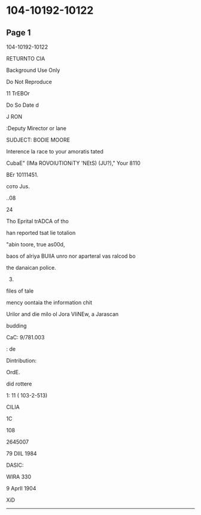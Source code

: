 # 104-10192-10122

## Page 1

104-10192-10122

RETURNTO CIA

Background Use Only

Do Not Reproduce

11 TrEBOr

Do So Date d

J RON

:Deputy Mirector or lane

SUDJECT: BODIE MOORE

Interence la race to your amoratis tated

CubaE" (IMa ROVOlUTIONiTY 'NEtS) (JU?)," Your 8110

BEr 10111451.

сото Jus.

..08

24

Tho Eprital trADCA of tho

han reported tsat lie totalion

"abin toore, true as00d,

baos of alriya BUllA unro nor aparteral vas ralcod bo

the danaican police.

3.

files of tale

mency oontaia the information chit

Urilor and die milo ol Jora VIiNEw, a Jarascan

budding

CaC: 9/781.003

: de

Dintribution:

OrdE.

did rottere

1: 11 ( 103-2-513)

CILIA

1C

108

2645007

79 DIlL 1984

DASIC:

WIRA 330

9 AprIl 1904

XiD

---


